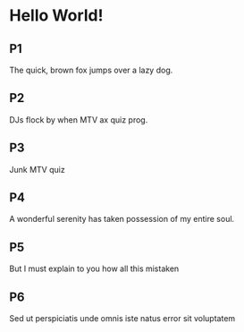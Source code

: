 # Hello World!

## P1
The quick, brown fox jumps over a lazy dog.

## P2
DJs flock by when MTV ax quiz prog.

## P3
Junk MTV quiz

## P4
A wonderful serenity has taken possession of my entire soul.

## P5
But I must explain to you how all this mistaken

## P6
Sed ut perspiciatis unde omnis iste natus error sit voluptatem